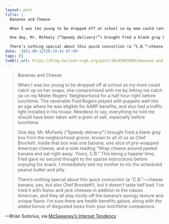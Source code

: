 ```yaml
---
layout: post
title: |-
  Bananas and Cheese

  When I was too young to be dropped off at school so my mom could catch up on her soaps, she compromised with me by letting me catch up on my Mister Rogers’ Neighborhood for a half hour right before lunchtime. The venerable Fred Rogers played with puppets well into an age where he was eligible for AARP benefits, and also had a traffic light installed in his house. Needless to say, everything he told me should have been taken with a grain of salt, especially before lunchtime.

  One day, Mr. McFeely (“Speedy delivery!”) brought Fred a blank gray box from the neighborhood grocer, known to all of us as Chef Brockett. Inside that box was one banana, one slice of pre-wrapped American cheese, and a note reading “Wrap cheese around peeled banana and eat right away. Yours, C.B.” This being a happier time, Fred gave no second thought to the sparse instructions before enjoying his snack. I immediately told my mother to nix the scheduled peanut butter and jelly.

  There’s nothing special about this quick concoction (a “C.B.”—cheese banana, yes, but also Chef Brockett!), but it doesn’t taste half bad. I’ve tried it with Swiss and jack cheeses in addition to the classic American, and they all play nicely off the banana’s spongy texture and unique flavor. I’m sure there are health benefits galore, along with the added bonus of disgusted looks from your lunchtime companions.
date: '2011-09-12T20:19:42-07:00'
tags: []
tumblr_url: https://blog.horizon-nigh.org/post/10145007009/bananas-and-cheese-when-i-was-too-young-to-be
---
```

> Bananas and Cheese
> 
> When I was too young to be dropped off at school so my mom could catch up on her soaps, she compromised with me by letting me catch up on my Mister Rogers’ Neighborhood for a half hour right before lunchtime. The venerable Fred Rogers played with puppets well into an age where he was eligible for AARP benefits, and also had a traffic light installed in his house. Needless to say, everything he told me should have been taken with a grain of salt, especially before lunchtime.
> 
> One day, Mr. McFeely (“Speedy delivery!”) brought Fred a blank gray box from the neighborhood grocer, known to all of us as Chef Brockett. Inside that box was one banana, one slice of pre-wrapped American cheese, and a note reading “Wrap cheese around peeled banana and eat right away. Yours, C.B.” This being a happier time, Fred gave no second thought to the sparse instructions before enjoying his snack. I immediately told my mother to nix the scheduled peanut butter and jelly.
> 
> There’s nothing special about this quick concoction (a “C.B.”—cheese banana, yes, but also Chef Brockett!), but it doesn’t taste half bad. I’ve tried it with Swiss and jack cheeses in addition to the classic American, and they all play nicely off the banana’s spongy texture and unique flavor. I’m sure there are health benefits galore, along with the added bonus of disgusted looks from your lunchtime companions.

—Brian Sutorius, via [McSweeney’s Internet Tendency](http://www.mcsweeneys.net/articles/the-fifth-batch-2007)
